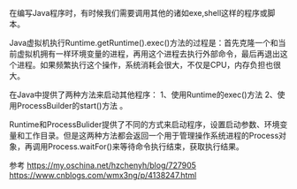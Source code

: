 在编写Java程序时，有时候我们需要调用其他的诸如exe,shell这样的程序或脚本。

Java虚拟机执行Runtime.getRuntime().exec()方法的过程是：首先克隆一个和当前虚拟机拥有一样环境变量的进程，再用这个进程去执行外部命令，最后再退出这个进程。如果频繁执行这个操作，系统消耗会很大，不仅是CPU，内存负担也很大。

在Java中提供了两种方法来启动其他程序：
1、使用Runtime的exec()方法
2、使用ProcessBuilder的start()方法 。

Runtime和ProcessBulider提供了不同的方式来启动程序，设置启动参数、环境变量和工作目录。但是这两种方法都会返回一个用于管理操作系统进程的Process对象，再调用Process.waitFor()来等待命令执行结束，获取执行结果。




参考
https://my.oschina.net/hzchenyh/blog/727905
https://www.cnblogs.com/wmx3ng/p/4138247.html

